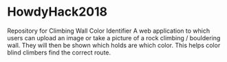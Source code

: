 # HowdyHack2018
Repository for Climbing Wall Color Identifier
A web application to which users can upload an image or take a picture of a rock climbing / bouldering wall.
They will then be shown which holds are which color. This helps color blind climbers find the correct route.
